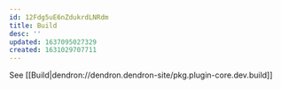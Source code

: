 ```yaml
---
id: 12Fdg5uE6nZdukrdLNRdm
title: Build
desc: ''
updated: 1637095027329
created: 1631029707711
---
```



See [[Build|dendron://dendron.dendron-site/pkg.plugin-core.dev.build]]